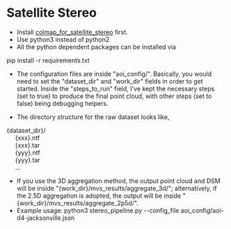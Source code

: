 # Satellite Stereo

* Install [colmap_for_satellite_stereo](https://github.com/Kai-46/colmap_for_satellite_stereo) first.
* Use python3 instead of python2
* All the python dependent packages can be installed via

pip install -r requirements.txt

* The configuration files are inside "aoi_config/". Basically, you would need to set the "dataset_dir" and "work_dir" fields in order to get started. Inside the "steps_to_run" field, 
I've kept the necessary steps (set to true) to produce the final point cloud, with other steps (set to false) being debugging helpers.

* The directory structure for the raw dataset looks like,

{dataset_dir}/ \
&nbsp;&nbsp;&nbsp;&nbsp;    {xxx}.ntf \
&nbsp;&nbsp;&nbsp;&nbsp;    {xxx}.tar \
&nbsp;&nbsp;&nbsp;&nbsp;    {yyy}.ntf \
&nbsp;&nbsp;&nbsp;&nbsp;    {yyy}.tar \
&nbsp;&nbsp;&nbsp;&nbsp;    ...

* If you use the 3D aggregation method, the output point cloud and DSM will be inside "{work_dir}/mvs_results/aggregate_3d/"; alternatively, if the 2.5D aggregation is adopted, the output will be inside "{work_dir}/mvs_results/aggregate_2p5d/".
* Example usage: python3 stereo_pipeline.py --config_file aoi_config/aoi-d4-jacksonville.json


